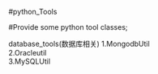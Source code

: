 #python_Tools

#Provide some python tool classes;

database_tools(数据库相关)
1.MongodbUtil<br>
2.Oracleutil<br>
3.MySQLUtil<br>
